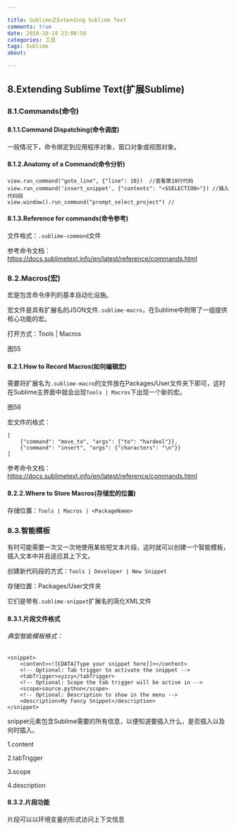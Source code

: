 ```yaml
---

title: Sublime之Extending Sublime Text
comments: true
date: 2018-10-19 23:08:50
categories: 工具
tags: Sublime
about:

---
```


## 8.Extending Sublime Text(扩展Sublime)

### 8.1.Commands(命令)

#### 8.1.1.Command Dispatching(命令调度)

一般情况下，命令绑定到应用程序对象，窗口对象或视图对象。

#### 8.1.2.Anatomy of a Command(命令分析)

```
view.run_command("goto_line", {"line": 10})  //查看第10行代码
view.run_command('insert_snippet', {"contents": "<$SELECTION>"}) //插入代码段
view.window().run_command("prompt_select_project") //

```
#### 8.1.3.Reference for commands(命令参考)

文件格式：`.sublime-command`文件

参考命令文档：https://docs.sublimetext.info/en/latest/reference/commands.html

### 8.2.Macros(宏)

宏是包含命令序列的基本自动化设施。

宏文件是具有扩展名的JSON文件`.sublime-macro`，在Sublime中附带了一组提供核心功能的宏。

打开方式：Tools | Macros

图55

#### 8.2.1.How to Record Macros(如何编辑宏)

需要将扩展名为`.sublime-macro`的文件放在Packages/User文件夹下即可，这时在Sublime主界面中就会出现`Tools | Macros`下出现一个新的宏。

图56

宏文件的格式：

```
[
    {"command": "move_to", "args": {"to": "hardeol"}},
    {"command": "insert", "args": {"characters": "\n"}}
]
```
参考命令文档：https://docs.sublimetext.info/en/latest/reference/commands.html

#### 8.2.2.Where to Store Macros(存储宏的位置)

存储位置：`Tools | Macros | <PackageName>`

### 8.3.智能模板

有时可能需要一次又一次地使用某些短文本片段，这时就可以创建一个智能模板，插入文本中并且适应其上下文。

创建新代码段的方式：`Tools | Developer | New Snippet`

存储位置：Packages/User文件夹

它们是带有`.sublime-snippet`扩展名的简化XML文件

#### 8.3.1.片段文件格式

###### 典型智能模板格式：

```
<snippet>
    <content><![CDATA[Type your snippet here]]></content>
    <!-- Optional: Tab trigger to activate the snippet -->
    <tabTrigger>xyzzy</tabTrigger>
    <!-- Optional: Scope the tab trigger will be active in -->
    <scope>source.python</scope>
    <!-- Optional: Description to show in the menu -->
    <description>My Fancy Snippet</description>
</snippet>
```
snippet元素包含Sublime需要的所有信息，以便知道要插入什么，是否插入以及何时插入。

1.content

2.tabTrigger

3.scope

4.description

#### 8.3.2.片段功能

片段可以以环境变量的形式访问上下文信息